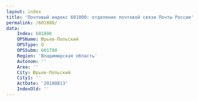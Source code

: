 ```yaml
---
layout: index
title: 'Почтовый индекс 601800: отделение почтовой связи Почты России'
permalink: /601800/
data:
    Index: 601800
    OPSName: Юрьев-Польский
    OPSType: О
    OPSSubm: 601780
    Region: 'Владимирская область'
    Autonom: ''
    Area: ''
    City: Юрьев-Польский
    City1: ''
    ActDate: '20180813'
    IndexOld: ''
---
```

